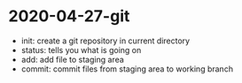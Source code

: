 # 2020-04-27-git

- init: create a git repository in current directory
- status: tells you what is going on 
- add: add file to staging area 
- commit: commit files from staging area to working branch
